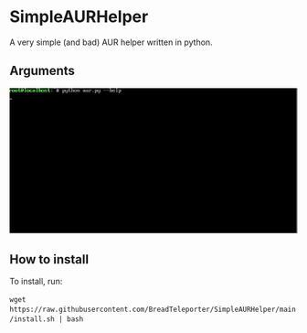 # SimpleAURHelper
A very simple (and bad) AUR helper written in python.

## Arguments

![image](.github/gif01.gif)

## How to install

To install, run:

`wget https://raw.githubusercontent.com/BreadTeleporter/SimpleAURHelper/main/install.sh | bash`
